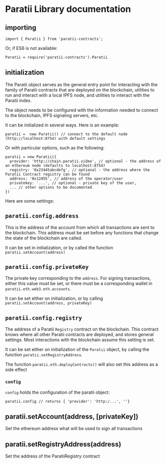 # Paratii Library documentation



## importing


    import { Paratii } from 'paratii-contracts';

Or, if ES6 is not available:

    Paratii = require('paratii-contracts').Paratii


## initialization

The Paratii object serves as the general entry point for interacting with the family of Paratii contracts that are deployed on the blockchain, utilities to run and interact with a local IPFS node, and utilities to interact with the Paratii index.

The object needs to be configured with the information needed to connect to the blockchain, IPFS signaling servers, etc.

It can be initialized in several ways. Here is an example:

    paratii =  new Paratii() // connect to the default node (http://localhost:8754) with default settings

  Or with particular options, such as the following:

    paratii = new Paratii({
      provider: 'http://chain.paratii.video', // optional - the address of an ethereum node (defaults to localhost:8754)
      registry: '0x23445abcdefg', // optional - the address where the Paratii Contract registry can be found
      address: '0x12455', // address of the operator/user
      privatekey: '...', // optional - private key of the user,
      ... // other options to be documented
    })

Here are some settings:

##   `paratii.config.address`

This is the address of the account from which all transactions are sent to the blockchain. This address must be set before any functions that change the state of the blockchain are called.

It can be set in initialization, or by called the function `paratii.setAccount(address)`

##   `paratii.config.privateKey`

The private key corresponding to the `address`. For signing transactions, either this value must be set, or there must be a corresponding wallet in `paratii.eth.web3.eth.accounts`.

It can be set either on initialization, or by calling  `paratii.setAccount(address, privateKey)`

##   `paratii.config.registry`

The address of a Paratii `Registry` contract on the blockchain. This contract knows where all other Paratii contracts are deployed, and stores general settings. Most interactions with the blockchain assume this setting is set.

It can be set either on initialization of the `Paratii` object, by calling the function `paratii.setRegistryAddress`.


The function `paratii.eth.deployContracts()` will also set this address as a side effect

### `config`

`config` holds the configuration of the paratii object:

    paratii.config // returns { 'provider': 'http:/...', ''}


## paratii.setAccount(address, [privateKey])  

Set the ethereum address what will be used to sign all transactions

## paratii.setRegistryAddress(address)

Set the address of the ParatiiRegistry contract
